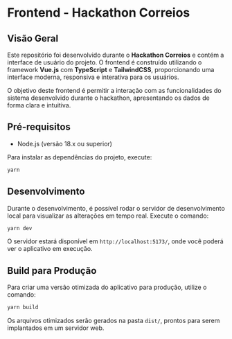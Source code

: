 # Frontend - Hackathon Correios

## Visão Geral

Este repositório foi desenvolvido durante o **Hackathon Correios** e contém a interface de usuário do projeto. O frontend é construído utilizando o framework **Vue.js** com **TypeScript** e **TailwindCSS**, proporcionando uma interface moderna, responsiva e interativa para os usuários.

O objetivo deste frontend é permitir a interação com as funcionalidades do sistema desenvolvido durante o hackathon, apresentando os dados de forma clara e intuitiva.

## Pré-requisitos

- Node.js (versão 18.x ou superior)

Para instalar as dependências do projeto, execute:

```bash
yarn
```

## Desenvolvimento

Durante o desenvolvimento, é possível rodar o servidor de desenvolvimento local para visualizar as alterações em tempo real. Execute o comando:

```bash
yarn dev
```

O servidor estará disponível em `http://localhost:5173/`, onde você poderá ver o aplicativo em execução.

## Build para Produção

Para criar uma versão otimizada do aplicativo para produção, utilize o comando:

```bash
yarn build
```

Os arquivos otimizados serão gerados na pasta `dist/`, prontos para serem implantados em um servidor web.
